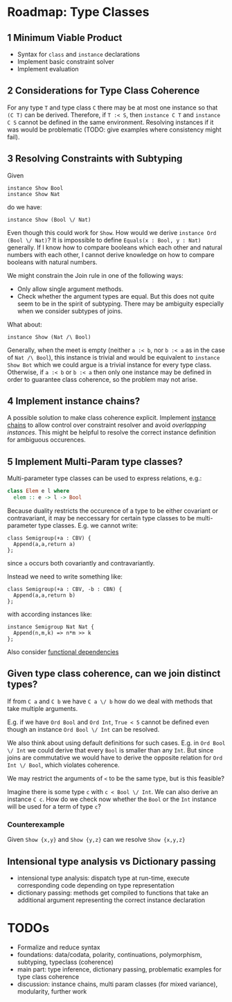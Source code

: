 # Roadmap: Type Classes

## 1 Minimum Viable Product

  - Syntax for `class` and `instance` declarations
  - Implement basic constraint solver
  - Implement evaluation

## 2 Considerations for Type Class Coherence

For any type `T` and type class `C` there may be at most one instance so that `(C T)` can be derived.
Therefore, if `T :< S`, then `instance C T` and `instance C S` cannot be defined in the same environment.
Resolving instances if it was would be problematic (TODO: give examples where consistency might fail).

## 3 Resolving Constraints with Subtyping

Given

~~~
instance Show Bool
instance Show Nat
~~~

do we have:

~~~
instance Show (Bool \/ Nat)
~~~

Even though this could work for `Show`. How would we derive `instance Ord (Bool \/ Nat)`? It is impossible to define `Equals(x : Bool, y : Nat)` generally.
If I know how to compare booleans which each other and natural numbers with each other, I cannot derive knowledge on how to compare booleans with natural numbers.

We might constrain the Join rule in one of the following ways:
- Only allow single argument methods.
- Check whether the argument types are equal. But this does not quite seem to be in the spirit of subtyping. There may be ambiguity especially when we consider subtypes of joins.

What about:

~~~
instance Show (Nat /\ Bool)
~~~

Generally, when the meet is empty (neither `a :< b`, nor `b :< a` as in the case of `Nat /\ Bool`), this instance is trivial and would be equivalent to `instance Show Bot` which we could argue is a trivial instance for every type class.
Otherwise, if `a :< b` or `b :< a` then only one instance may be defined in order to guarantee class coherence, so the problem may not arise.

## 4 Implement instance chains?

A possible solution to make class coherence explicit.
Implement [instance chains](https://web.cecs.pdx.edu/~mpj/pubs/instancechains.pdf) to allow control over constraint resolver and avoid *overlapping instances*.
This might be helpful to resolve the correct instance definition for ambiguous occurences.

## 5 Implement Multi-Param type classes?

Multi-parameter type classes can be used to express relations, e.g.:

~~~Haskell
class Elem e l where
  elem :: e -> l -> Bool
~~~

Because duality restricts the occurence of a type to be either covariant or contravariant, it may be neccessary for certain type classes to be multi-parameter type classes.
E.g. we cannot write:

~~~
class Semigroup(+a : CBV) {
  Append(a,a,return a)
};
~~~

since `a` occurs both covariantly and contravariantly.

Instead we need to write something like:

~~~
class Semigroup(+a : CBV, -b : CBN) {
  Append(a,a,return b)
};
~~~

with according instances like:

~~~
instance Semigroup Nat Nat {
  Append(n,m,k) => n*m >> k
};
~~~

Also consider [functional dependencies](https://web.cecs.pdx.edu/~mpj/pubs/fundeps-esop2000.pdf)

## Given type class coherence, can we join distinct types?

If from `C a` and `C b` we have `C a \/ b` how do we deal with methods that take multiple arguments.

E.g. if we have `Ord Bool` and `Ord Int`, `True < 5` cannot be defined even though an instance `Ord Bool \/ Int` can be resolved.

We also think about using default definitions for such cases. E.g. in `Ord Bool \/ Int` we could derive that every `Bool` is smaller than any `Int`. But since joins are commutative we would have to derive the opposite relation for `Ord Int \/ Bool`, which violates coherence.

We may restrict the arguments of `<` to be the same type, but is this feasible?

Imagine there is some type `c` with `c < Bool \/ Int`. We can also derive an instance `C c`. How do we check now whether the `Bool` or the `Int` instance will be used for a term of type `c`?

### Counterexample

Given `Show {x,y}` and `Show {y,z}` can we resolve `Show {x,y,z}`

## Intensional type analysis vs Dictionary passing

- intensional type analysis: dispatch type at run-time, execute corresponding code depending on type representation
- dictionary passing: methods get compiled to functions that take an additional argument representing the correct instance declaration

# TODOs

- Formalize and reduce syntax
- foundations: data/codata, polarity, continuations, polymorphism, subtyping, typeclass (coherence)
- main part: type inference, dictionary passing, problematic examples for type class coherence
- discussion: instance chains, multi param classes (for mixed variance), modularity, further work
